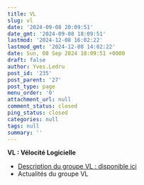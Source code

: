 ```yaml
---
title: VL
slug: vl
date: '2024-09-08 20:09:51'
date_gmt: '2024-09-08 18:09:51'
lastmod: '2024-12-08 16:02:22'
lastmod_gmt: '2024-12-08 14:02:22'
date: Sun, 08 Sep 2024 18:09:51 +0000
draft: false
author: Yves.Ledru
post_id: '235'
post_parent: '27'
post_type: page
menu_order: '0'
attachment_url: null
comment_status: closed
ping_status: closed
categories: null
tags: null
summary: ''
---
```


**VL : Vélocité Logicielle**

  * [Description du groupe VL : disponible ici](https://gdr-gpl-2013-2024.imag.fr/Groupes/VL/Description.html)
  * Actualités du groupe VL


